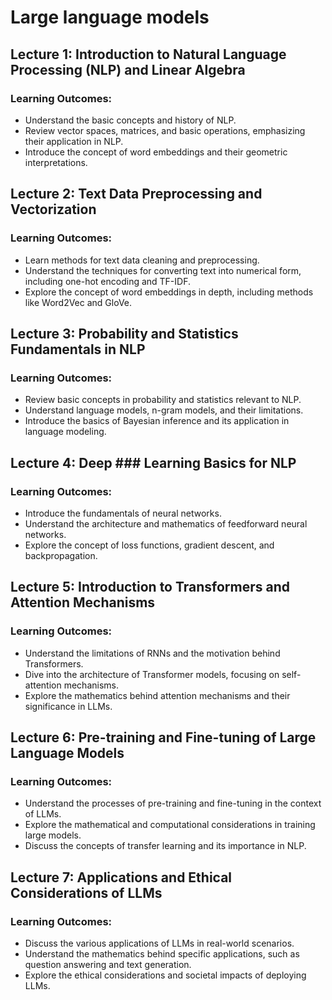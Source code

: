 # Large language models 

## Lecture 1: Introduction to Natural Language Processing (NLP) and Linear Algebra
### Learning Outcomes: 
* Understand the basic concepts and history of NLP. 
* Review vector spaces, matrices, and basic operations, emphasizing their application in NLP. 
* Introduce the concept of word embeddings and their geometric interpretations. 

## Lecture 2: Text Data Preprocessing and Vectorization 

### Learning Outcomes: 
* Learn methods for text data cleaning and preprocessing. 
* Understand the techniques for converting text into numerical form, including one-hot encoding and TF-IDF. 
* Explore the concept of word embeddings in depth, including methods like Word2Vec and GloVe. 

## Lecture 3: Probability and Statistics Fundamentals in NLP 

### Learning Outcomes: 
* Review basic concepts in probability and statistics relevant to NLP. 
* Understand language models, n-gram models, and their limitations. 
* Introduce the basics of Bayesian inference and its application in language modeling. 

## Lecture 4: Deep ### Learning Basics for NLP 

### Learning Outcomes: 
* Introduce the fundamentals of neural networks. 
* Understand the architecture and mathematics of feedforward neural networks. 
* Explore the concept of loss functions, gradient descent, and backpropagation. 

## Lecture 5: Introduction to Transformers and Attention Mechanisms 

### Learning Outcomes: 
* Understand the limitations of RNNs and the motivation behind Transformers. 
* Dive into the architecture of Transformer models, focusing on self-attention mechanisms. 
* Explore the mathematics behind attention mechanisms and their significance in LLMs. 

## Lecture 6: Pre-training and Fine-tuning of Large Language Models 

### Learning Outcomes: 
* Understand the processes of pre-training and fine-tuning in the context of LLMs. 
* Explore the mathematical and computational considerations in training large models. 
* Discuss the concepts of transfer learning and its importance in NLP. 

## Lecture 7: Applications and Ethical Considerations of LLMs 

### Learning Outcomes: 
* Discuss the various applications of LLMs in real-world scenarios. 
* Understand the mathematics behind specific applications, such as question answering and text generation. 
* Explore the ethical considerations and societal impacts of deploying LLMs. 

 
